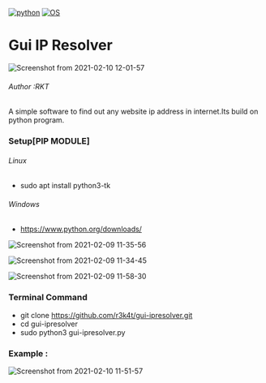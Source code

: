 
[![python](https://img.shields.io/badge/python-3.9-purple.svg)](https://www.python.org/downloads/release/python-390/)
[![OS](https://img.shields.io/badge/Tested%20On-Linux%20%7C%20Windows-purple.svg)](https://en.wikipedia.org/wiki/Linux)

# Gui IP Resolver 

![Screenshot from 2021-02-10 12-01-57](https://user-images.githubusercontent.com/69615463/107474533-b1621f00-6b9c-11eb-9372-7083dc72de55.png)

<h6>Author :RKT</h6>

A simple software to find out any website ip address in internet.Its build on python program.

### Setup[PIP MODULE] ###

<h6>Linux</h6>

+ sudo apt install python3-tk

<h6>Windows</h6>

+ https://www.python.org/downloads/

![Screenshot from 2021-02-09 11-35-56](https://user-images.githubusercontent.com/69615463/107323616-c70a1280-6ad0-11eb-8faa-826467e7e535.png)

![Screenshot from 2021-02-09 11-34-45](https://user-images.githubusercontent.com/69615463/107323716-f91b7480-6ad0-11eb-8b1a-231d95c88364.png)

![Screenshot from 2021-02-09 11-58-30](https://user-images.githubusercontent.com/69615463/107323804-20724180-6ad1-11eb-854f-fdda33647461.png)



### Terminal Command ###

+ git clone https://github.com/r3k4t/gui-ipresolver.git
+ cd gui-ipresolver
+ sudo python3 gui-ipresolver.py

### Example : ###


![Screenshot from 2021-02-10 11-51-57](https://user-images.githubusercontent.com/69615463/107474428-8aa3e880-6b9c-11eb-9e6a-fec9a6dd06c6.png)








